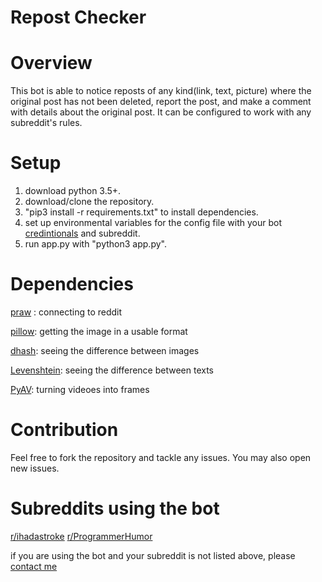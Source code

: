 # Repost Checker

# Overview
This bot is able to notice reposts of any kind(link, text, picture) where the original post has not been deleted, report the post, and make a comment with details about the original post. It can be configured to work with any subreddit's rules.

# Setup
1. download python 3.5+.
2. download/clone the repository.
3. "pip3 install -r requirements.txt" to install dependencies.
4. set up environmental variables for the config file with your bot [credintionals](https://github.com/reddit-archive/reddit/wiki/OAuth2) and subreddit.
5. run app.py with "python3 app.py".

# Dependencies
[praw](https://praw.readthedocs.io/en/latest/) : connecting to reddit

[pillow](https://pillow.readthedocs.io/en/latest/): getting the image in a usable format

[dhash](https://github.com/Jetsetter/dhash): seeing the difference between images

[Levenshtein](https://github.com/ztane/python-Levenshtein/): seeing the difference between texts

[PyAV](https://github.com/mikeboers/PyAV): turning videoes into frames

# Contribution
Feel free to fork the repository and tackle any issues. You may also open new issues.

# Subreddits using the bot
[r/ihadastroke](https://www.reddit.com/r/ihadastroke/)
[r/ProgrammerHumor](https://www.reddit.com/r/ProgrammerHumor)

if you are using the bot and your subreddit is not listed above, please [contact me](https://www.reddit.com/user/XXAligatorXx)
